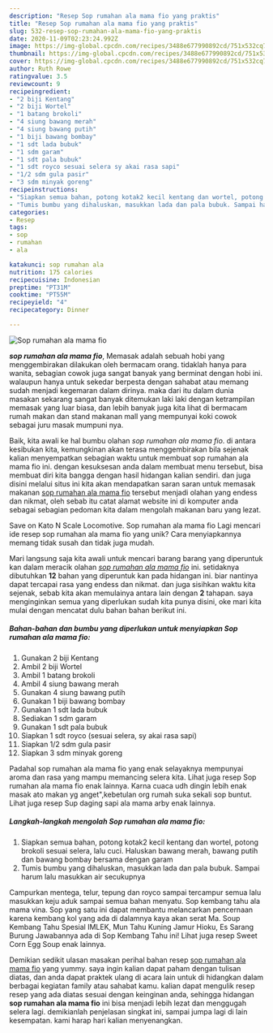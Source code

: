 ```yaml
---
description: "Resep Sop rumahan ala mama fio yang praktis"
title: "Resep Sop rumahan ala mama fio yang praktis"
slug: 532-resep-sop-rumahan-ala-mama-fio-yang-praktis
date: 2020-11-09T02:23:24.992Z
image: https://img-global.cpcdn.com/recipes/3488e677990892cd/751x532cq70/sop-rumahan-ala-mama-fio-foto-resep-utama.jpg
thumbnail: https://img-global.cpcdn.com/recipes/3488e677990892cd/751x532cq70/sop-rumahan-ala-mama-fio-foto-resep-utama.jpg
cover: https://img-global.cpcdn.com/recipes/3488e677990892cd/751x532cq70/sop-rumahan-ala-mama-fio-foto-resep-utama.jpg
author: Ruth Rowe
ratingvalue: 3.5
reviewcount: 9
recipeingredient:
- "2 biji Kentang"
- "2 biji Wortel"
- "1 batang brokoli"
- "4 siung bawang merah"
- "4 siung bawang putih"
- "1 biji bawang bombay"
- "1 sdt lada bubuk"
- "1 sdm garam"
- "1 sdt pala bubuk"
- "1 sdt royco sesuai selera sy akai rasa sapi"
- "1/2 sdm gula pasir"
- "3 sdm minyak goreng"
recipeinstructions:
- "Siapkan semua bahan, potong kotak2 kecil kentang dan wortel, potong brokoli sesuai selera, lalu cuci. Haluskan bawang merah, bawang putih dan bawang bombay bersama dengan garam"
- "Tumis bumbu yang dihaluskan, masukkan lada dan pala bubuk. Sampai harum lalu masukkan air secukupnya"
categories:
- Resep
tags:
- sop
- rumahan
- ala

katakunci: sop rumahan ala 
nutrition: 175 calories
recipecuisine: Indonesian
preptime: "PT31M"
cooktime: "PT55M"
recipeyield: "4"
recipecategory: Dinner

---
```



![Sop rumahan ala mama fio](https://img-global.cpcdn.com/recipes/3488e677990892cd/751x532cq70/sop-rumahan-ala-mama-fio-foto-resep-utama.jpg)

<b><i>sop rumahan ala mama fio</i></b>, Memasak adalah sebuah hobi yang menggembirakan dilakukan oleh bermacam orang. tidaklah hanya para wanita, sebagian cowok juga sangat banyak yang berminat dengan hobi ini. walaupun hanya untuk sekedar berpesta dengan sahabat atau memang sudah menjadi kegemaran dalam dirinya. maka dari itu dalam dunia masakan sekarang sangat banyak ditemukan laki laki dengan ketrampilan memasak yang luar biasa, dan lebih banyak juga kita lihat di bermacam rumah makan dan stand makanan mall yang mempunyai koki cowok sebagai juru masak mumpuni nya.

Baik, kita awali ke hal bumbu olahan <i>sop rumahan ala mama fio</i>. di antara kesibukan kita, kemungkinan akan terasa menggembirakan bila sejenak kalian menyempatkan sebagian waktu untuk membuat sop rumahan ala mama fio ini. dengan kesuksesan anda dalam membuat menu tersebut, bisa membuat diri kita bangga dengan hasil hidangan kalian sendiri. dan juga disini melalui situs ini kita akan mendapatkan saran saran untuk memasak makanan <u>sop rumahan ala mama fio</u> tersebut menjadi olahan yang endess dan nikmat, oleh sebab itu catat alamat website ini di komputer anda sebagai sebagian pedoman kita dalam mengolah makanan baru yang lezat.

Save on Kato N Scale Locomotive. Sop rumahan ala mama fio Lagi mencari ide resep sop rumahan ala mama fio yang unik? Cara menyiapkannya memang tidak susah dan tidak juga mudah.


Mari langsung saja kita awali untuk mencari barang barang yang diperuntuk kan dalam meracik olahan <u><i>sop rumahan ala mama fio</i></u> ini. setidaknya dibutuhkan <b>12</b> bahan yang diperuntuk kan pada hidangan ini. biar nantinya dapat tercapai rasa yang endess dan nikmat. dan juga sisihkan waktu kita sejenak, sebab kita akan memulainya antara lain dengan <b>2</b> tahapan. saya menginginkan semua yang diperlukan sudah kita punya disini, oke mari kita mulai dengan mencatat dulu bahan bahan berikut ini.

<!--inarticleads1-->

##### Bahan-bahan dan bumbu yang diperlukan untuk menyiapkan Sop rumahan ala mama fio:

1. Gunakan 2 biji Kentang
1. Ambil 2 biji Wortel
1. Ambil 1 batang brokoli
1. Ambil 4 siung bawang merah
1. Gunakan 4 siung bawang putih
1. Gunakan 1 biji bawang bombay
1. Gunakan 1 sdt lada bubuk
1. Sediakan 1 sdm garam
1. Gunakan 1 sdt pala bubuk
1. Siapkan 1 sdt royco (sesuai selera, sy akai rasa sapi)
1. Siapkan 1/2 sdm gula pasir
1. Siapkan 3 sdm minyak goreng


Padahal sop rumahan ala mama fio yang enak selayaknya mempunyai aroma dan rasa yang mampu memancing selera kita. Lihat juga resep Sop rumahan ala mama fio enak lainnya. Karna cuaca udh dingin lebih enak masak ato makan yg anget&#34;,kebetulan org rumah suka sekali sop buntut. Lihat juga resep Sup daging sapi ala mama arby enak lainnya. 

<!--inarticleads2-->

##### Langkah-langkah mengolah Sop rumahan ala mama fio:

1. Siapkan semua bahan, potong kotak2 kecil kentang dan wortel, potong brokoli sesuai selera, lalu cuci. Haluskan bawang merah, bawang putih dan bawang bombay bersama dengan garam
1. Tumis bumbu yang dihaluskan, masukkan lada dan pala bubuk. Sampai harum lalu masukkan air secukupnya


Campurkan mentega, telur, tepung dan royco sampai tercampur semua lalu masukkan keju aduk sampai semua bahan menyatu. Sop kembang tahu ala mama vina. Sop yang satu ini dapat membantu melancarkan pencernaan karena kembang kol yang ada di dalamnya kaya akan serat Ma. Soup Kembang Tahu Spesial IMLEK, Mun Tahu Kuning Jamur Hioku, Es Sarang Burung Jawabannya ada di Sop Kembang Tahu ini! Lihat juga resep Sweet Corn Egg Soup enak lainnya. 

Demikian sedikit ulasan masakan perihal bahan resep <u>sop rumahan ala mama fio</u> yang yummy. saya ingin kalian dapat paham dengan tulisan diatas, dan anda dapat praktek ulang di acara lain untuk di hidangkan dalam berbagai kegiatan family atau sahabat kamu. kalian dapat mengulik resep resep yang ada diatas sesuai dengan keinginan anda, sehingga hidangan <b>sop rumahan ala mama fio</b> ini bisa menjadi lebih lezat dan menggugah selera lagi. demikianlah penjelasan singkat ini, sampai jumpa lagi di lain kesempatan. kami harap hari kalian menyenangkan.
